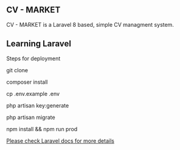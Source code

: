 

## CV - MARKET

CV - MARKET is a Laravel 8 based, simple CV managment system.

## Learning Laravel

Steps for deployment

git clone

composer install

cp .env.example .env

php artisan key:generate

php artisan migrate

npm install && npm run prod

[Please check Laravel docs for more details](https://laravel.com/docs/8.x/installation)
